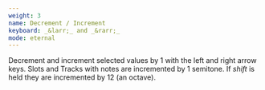```yaml
---
weight: 3
name: Decrement / Increment
keyboard: _&larr;_ and _&rarr;_
mode: eternal
---
```

Decrement and increment selected values by 1 with the left and right arrow keys. Slots and Tracks with notes are incremented by 1 semitone. If _shift_ is held they are incremented by 12 (an octave).